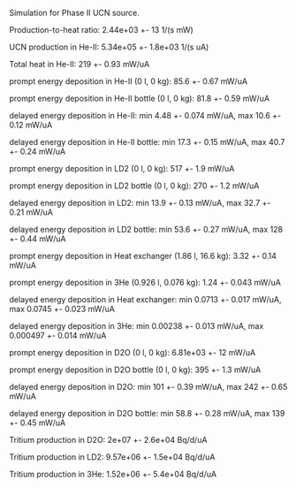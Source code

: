 Simulation for Phase II UCN source.

Production-to-heat ratio:
2.44e+03 +- 13 1/(s mW)

UCN production in He-II:
5.34e+05 +- 1.8e+03 1/(s uA)

Total heat in He-II:
219 +- 0.93 mW/uA

prompt energy deposition in He-II (0 l, 0 kg):
85.6 +- 0.67 mW/uA

prompt energy deposition in He-II bottle (0 l, 0 kg):
81.8 +- 0.59 mW/uA

delayed energy deposition in He-II:
min 4.48 +- 0.074 mW/uA, max 10.6 +- 0.12 mW/uA

delayed energy deposition in He-II bottle:
min 17.3 +- 0.15 mW/uA, max 40.7 +- 0.24 mW/uA

prompt energy deposition in LD2 (0 l, 0 kg):
517 +- 1.9 mW/uA

prompt energy deposition in LD2 bottle (0 l, 0 kg):
270 +- 1.2 mW/uA

delayed energy deposition in LD2:
min 13.9 +- 0.13 mW/uA, max 32.7 +- 0.21 mW/uA

delayed energy deposition in LD2 bottle:
min 53.6 +- 0.27 mW/uA, max 128 +- 0.44 mW/uA

prompt energy deposition in Heat exchanger (1.86 l, 16.6 kg):
3.32 +- 0.14 mW/uA

prompt energy deposition in 3He (0.926 l, 0.076 kg):
1.24 +- 0.043 mW/uA

delayed energy deposition in Heat exchanger:
min 0.0713 +- 0.017 mW/uA, max 0.0745 +- 0.023 mW/uA

delayed energy deposition in 3He:
min 0.00238 +- 0.013 mW/uA, max 0.000497 +- 0.014 mW/uA

prompt energy deposition in D2O (0 l, 0 kg):
6.81e+03 +- 12 mW/uA

prompt energy deposition in D2O bottle (0 l, 0 kg):
395 +- 1.3 mW/uA

delayed energy deposition in D2O:
min 101 +- 0.39 mW/uA, max 242 +- 0.65 mW/uA

delayed energy deposition in D2O bottle:
min 58.8 +- 0.28 mW/uA, max 139 +- 0.45 mW/uA

Tritium production in D2O:
2e+07 +- 2.6e+04 Bq/d/uA

Tritium production in LD2:
9.57e+06 +- 1.5e+04 Bq/d/uA

Tritium production in 3He:
1.52e+06 +- 5.4e+04 Bq/d/uA

